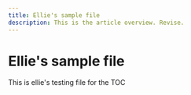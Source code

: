 ```yaml
---
title: Ellie's sample file
description: This is the article overview. Revise.
---
```


# Ellie's sample file

This is ellie's testing file for the TOC
